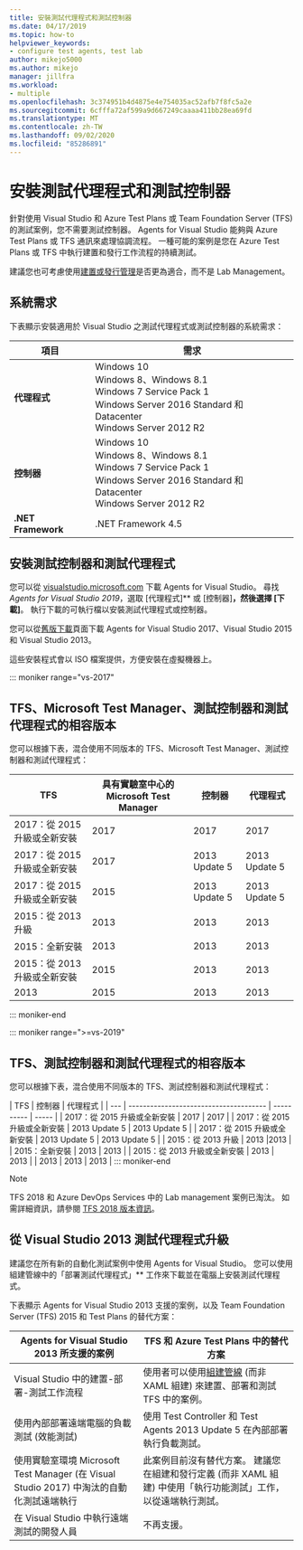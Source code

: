 ```yaml
---
title: 安裝測試代理程式和測試控制器
ms.date: 04/17/2019
ms.topic: how-to
helpviewer_keywords:
- configure test agents, test lab
author: mikejo5000
ms.author: mikejo
manager: jillfra
ms.workload:
- multiple
ms.openlocfilehash: 3c374951b4d4875e4e754035ac52afb7f8fc5a2e
ms.sourcegitcommit: 6cfffa72af599a9d667249caaaa411bb28ea69fd
ms.translationtype: MT
ms.contentlocale: zh-TW
ms.lasthandoff: 09/02/2020
ms.locfileid: "85286891"
---
```

# <a name="install-test-agents-and-test-controllers"></a>安裝測試代理程式和測試控制器

針對使用 Visual Studio 和 Azure Test Plans 或 Team Foundation Server (TFS) 的測試案例，您不需要測試控制器。 Agents for Visual Studio 能夠與 Azure Test Plans 或 TFS 通訊來處理協調流程。 一種可能的案例是您在 Azure Test Plans 或 TFS 中執行建置和發行工作流程的持續測試。

建議您也可考慮使用[建置或發行管理](use-build-or-rm-instead-of-lab-management.md)是否更為適合，而不是 Lab Management。

## <a name="system-requirements"></a>系統需求

下表顯示安裝適用於 Visual Studio 之測試代理程式或測試控制器的系統需求：

| 項目 | 需求 |
| ---- | ------------ |
| **代理程式** | Windows 10<br />Windows 8、Windows 8.1<br />Windows 7 Service Pack 1<br />Windows Server 2016 Standard 和 Datacenter<br />Windows Server 2012 R2 |
| **控制器** | Windows 10<br />Windows 8、Windows 8.1<br />Windows 7 Service Pack 1<br />Windows Server 2016 Standard 和 Datacenter<br />Windows Server 2012 R2 |
| **.NET Framework** | .NET Framework 4.5 |

## <a name="install-the-test-controller-and-test-agents"></a>安裝測試控制器和測試代理程式

您可以從 [visualstudio.microsoft.com](https://visualstudio.microsoft.com/downloads/?q=agents) 下載 Agents for Visual Studio。 尋找 *Agents for Visual Studio 2019*，選取 [代理程式]** 或 [控制器]**，然後選擇 [下載]**。 執行下載的可執行檔以安裝測試代理程式或控制器。

您可以從[舊版下載](https://visualstudio.microsoft.com/vs/older-downloads/)頁面下載 Agents for Visual Studio 2017、Visual Studio 2015 和 Visual Studio 2013。

這些安裝程式會以 ISO 檔案提供，方便安裝在虛擬機器上。

::: moniker range="vs-2017"
## <a name="compatible-versions-of-tfs-microsoft-test-manager-the-test-controller-and-test-agent"></a>TFS、Microsoft Test Manager、測試控制器和測試代理程式的相容版本

您可以根據下表，混合使用不同版本的 TFS、Microsoft Test Manager、測試控制器和測試代理程式：

| TFS | 具有實驗室中心的 Microsoft Test Manager | 控制器 | 代理程式 |
| --- | -------------------------------------- | ---------- | ----- |
| 2017：從 2015 升級或全新安裝 | 2017 | 2017 | 2017 |
| 2017：從 2015 升級或全新安裝 | 2017 | 2013 Update 5 | 2013 Update 5 |
| 2017：從 2015 升級或全新安裝 | 2015 | 2013 Update 5 | 2013 Update 5 |
| 2015：從 2013 升級 | 2013 | 2013 |2013 |
| 2015：全新安裝 | 2013 | 2013 | 2013 |
| 2015：從 2013 升級或全新安裝 | 2015 | 2013 | 2013 |
| 2013 | 2015 | 2013 | 2013 |
::: moniker-end

::: moniker range=">=vs-2019"
## <a name="compatible-versions-of-tfs-the-test-controller-and-test-agent"></a>TFS、測試控制器和測試代理程式的相容版本

您可以根據下表，混合使用不同版本的 TFS、測試控制器和測試代理程式：

| TFS | 控制器 | 代理程式 |
| --- | -------------------------------------- | ---------- | ----- |
| 2017：從 2015 升級或全新安裝 | 2017 | 2017 |
| 2017：從 2015 升級或全新安裝 | 2013 Update 5 | 2013 Update 5 |
| 2017：從 2015 升級或全新安裝 | 2013 Update 5 | 2013 Update 5 |
| 2015：從 2013 升級 | 2013 |2013 |
| 2015：全新安裝 | 2013 | 2013 |
| 2015：從 2013 升級或全新安裝 | 2013 | 2013 |
| 2013 | 2013 | 2013 |
::: moniker-end

> [!NOTE]
> TFS 2018 和 Azure DevOps Services 中的 Lab management 案例已淘汰。 如需詳細資訊，請參閱 [TFS 2018 版本資訊](/visualstudio/releasenotes/tfs2018-relnotes#--removing-support-for-lab-center-and-automated-testing-flows-in-microsoft-test-manager)。

## <a name="upgrade-from-visual-studio-2013-test-agents"></a>從 Visual Studio 2013 測試代理程式升級

建議您在所有新的自動化測試案例中使用 Agents for Visual Studio。 您可以使用組建管線中的「部署測試代理程式」** 工作來下載並在電腦上安裝測試代理程式。

下表顯示 Agents for Visual Studio 2013 支援的案例，以及 Team Foundation Server (TFS) 2015 和 Test Plans 的替代方案：

| Agents for Visual Studio 2013 所支援的案例 | TFS 和 Azure Test Plans 中的替代方案 |
| - | - |
| Visual Studio 中的建置-部署-測試工作流程 | 使用者可以使用[組建管線](/azure/devops/pipelines/index?view=vsts) (而非 XAML 組建) 來建置、部署和測試 TFS 中的案例。 |
| 使用內部部署遠端電腦的負載測試 (效能測試) | 使用 Test Controller 和 Test Agents 2013 Update 5 在內部部署執行負載測試。 |
| 使用實驗室環境 Microsoft Test Manager (在 Visual Studio 2017) 中淘汰的自動化測試遠端執行 | 此案例目前沒有替代方案。 建議您在組建和發行定義 (而非 XAML 組建) 中使用「執行功能測試」工作，以從遠端執行測試。 |
| 在 Visual Studio 中執行遠端測試的開發人員 | 不再支援。 |
